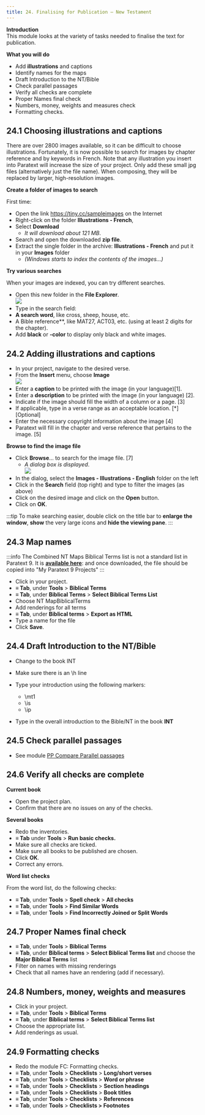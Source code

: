 ```yaml
---
title: 24. Finalising for Publication – New Testament
---
```



**Introduction**  
This module looks at the variety of tasks needed to finalise the text for publication.

**What you will do**  
- Add **illustrations** and captions
- Identify names for the maps
- Draft Introduction to the NT/Bible
- Check parallel passages
- Verify all checks are complete
- Proper Names final check
- Numbers, money, weights and measures check
- Formatting checks.




## 24.1 Choosing illustrations and captions

There are over 2800 images available, so it can be difficult to choose illustrations. Fortunately, it is now possible to search for images by chapter reference and by keywords in French. Note that any illustration you insert into Paratext will increase the size of your project. Only add these small jpg files (alternatively just the file name). When composing, they will be replaced by larger, high-resolution images.

**Create a folder of images to search**

First time:

- Open the link https://tiny.cc/sampleimages on the Internet
- Right-click on the folder **Illustrations - French**,
- Select **Download**  
   - *It will download about 121 MB*.
- Search and open the downloaded **zip file**.
- Extract the single folder in the archive: **Illustrations - French** and put it in your **Images** folder  
   - *(Windows starts to index the contents of the images…)*

**Try various searches**

When your images are indexed, you can try different searches.

- Open this new folder in the **File Explorer**.  
    ![](../media/8dca24a8d36d8960c4e0a54ddb5ea755.png)
- Type in the search field:
- **A search word**, like cross, sheep, house, etc.
- A Bible reference**, like MAT27, ACT03, etc. (using at least 2 digits for the chapter).
- Add **black** or **-color** to display only black and white images.




## 24.2 Adding illustrations and captions

- In your project, navigate to the desired verse.
- From the **Insert** menu, choose **Image**  
    ![](../media/InsertFigure.png)
- Enter a **caption** to be printed with the image (in your language)[1].
- Enter a **description** to be printed with the image (in your language) [2].
- Indicate if the image should fill the width of a column or a page. [3]
- If applicable, type in a verse range as an acceptable location. [\*] [Optional]
- Enter the necessary copyright information about the image [4]
- Paratext will fill in the chapter and verse reference that pertains to the image. [5]

**Browse to find the image file**

- Click **Browse**… to search for the image file. [7]  
   - *A dialog box is displayed*.  
    ![](../media/007416d672d4724d28176d23b4f32e04.png)
- In the dialog, select the **Images - Illustrations - English** folder on the left
- Click in the **Search** field (top right) and type to filter the images (as above)
- Click on the desired image and click on the **Open** button.
- Click on **OK**.

:::tip
To make searching easier, double click on the title bar to **enlarge the window**, **show** the very large icons and **hide the viewing pane**.
:::


## 24.3 Map names
:::info
The Combined NT Maps Biblical Terms list is not a standard list in Paratext 9. It is [**available here**](pathname:///img/CombinedNTMapBiblicalTerms.xml): and once downloaded, the file should be copied into "My Paratext 9 Projects"
:::
- Click in your project.
- **≡ Tab**, under **Tools** \> **Biblical Terms**
- **≡ Tab**, under **Biblical Terms** \> **Select Biblical Terms List**
- Choose NT MapBiblicalTerms
- Add renderings for all terms
- **≡ Tab**, under **Biblical terms** \> **Export as HTML**
- Type a name for the file
- Click **Save**.


## 24.4 Draft Introduction to the NT/Bible
- Change to the book INT
- Make sure there is an \\h line
- Type your introduction using the following markers:  
   - \\mt1  
   - \\is  
   - \\ip
   
- Type in the overall introduction to the Bible/NT in the book **INT**



## 24.5 Check parallel passages
- See module [PP Compare Parallel passages](23.PP.md)



## 24.6 Verify all checks are complete
**Current book**

- Open the project plan.
- Confirm that there are no issues on any of the checks.

**Several books**

- Redo the inventories.
- **≡ Tab** under **Tools** \> **Run basic checks.**
- Make sure all checks are ticked.
- Make sure all books to be published are chosen.
- Click **OK**.
- Correct any errors.

**Word list checks**

From the word list, do the following checks:

- **≡ Tab**, under **Tools** \> **Spell check** \> **All checks**
- **≡ Tab**, under **Tools** \> **Find Similar Words**
- **≡ Tab**, under **Tools** \> **Find Incorrectly Joined or Split Words**


## 24.7 Proper Names final check
- **≡ Tab**, under **Tools** \> **Biblical Terms**
- **≡ Tab**, under **Biblical terms** \> **Select Biblical Terms list** and choose the **Major Biblical Terms** list
- Filter on names with missing renderings
- Check that all names have an rendering (add if necessary).

## 24.8 Numbers, money, weights and measures
- Click in your project.
- **≡ Tab**, under **Tools** \> **Biblical Terms**
- **≡ Tab**, under **Biblical terms** \> **Select Biblical Terms list**
- Choose the appropriate list.
- Add renderings as usual.


## 24.9 Formatting checks
- Redo the module FC: Formatting checks.
- **≡ Tab**, under **Tools** \> **Checklists** \> **Long/short verses**
- **≡ Tab**, under **Tools** \> **Checklists** \> **Word or phrase**
- **≡ Tab**, under **Tools** \> **Checklists** \> **Section headings**
- **≡ Tab**, under **Tools** \> **Checklists** \> **Book titles**
- **≡ Tab**, under **Tools** \> **Checklists** \> **References**
- **≡ Tab**, under **Tools** \> **Checklists \> Footnotes**
